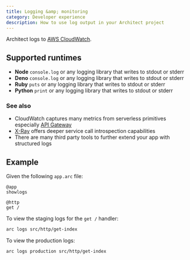 ```yaml
---
title: Logging &amp; monitoring
category: Developer experience
description: How to use log output in your Architect project
---
```


Architect logs to [AWS CloudWatch](https://aws.amazon.com/cloudwatch/).

## Supported runtimes

- **Node** `console.log` or any logging library that writes to stdout or stderr
- **Deno** `console.log` or any logging library that writes to stdout or stderr
- **Ruby** `puts` or any logging library that writes to stdout or stderr
- **Python** `print` or any logging library that writes to stdout or stderr

### See also

- CloudWatch captures many metrics from serverless primitives especially [API Gateway](https://docs.aws.amazon.com/apigateway/latest/developerguide/api-gateway-metrics-and-dimensions.html)
- [X-Ray](https://aws.amazon.com/xray/) offers deeper service call introspection capabilities
- There are many third party tools to further extend your app with structured logs

## Example

Given the following `app.arc` file:

```arc
@app
showlogs

@http
get /
```

To view the staging logs for the `get /` handler:

```bash
arc logs src/http/get-index
```

To view the production logs:

```bash
arc logs production src/http/get-index
```
